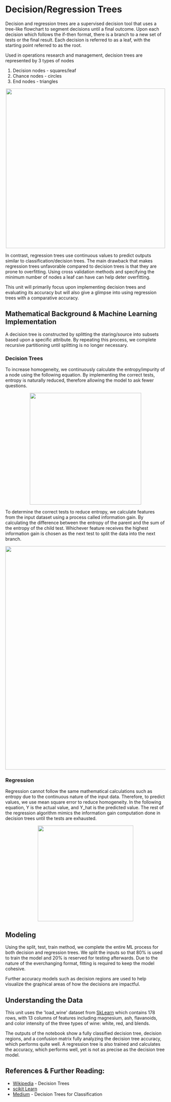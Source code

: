 # Decision/Regression Trees

Decision and regression trees are a supervised decision tool that uses a tree-like flowchart to segment decisions until a final outcome. Upon each decision which follows the if-then format, there is a branch to a new set of tests or the final result. Each decision is referred to as a leaf, with the starting point referred to as the root.

Used in operations research and management, decision trees are represented by 3 types of nodes
1. Decision nodes - squares/leaf
2. Chance nodes - circles
3. End nodes - triangles

<p align="center">
<img src="https://user-images.githubusercontent.com/97500105/207300083-f6ee686f-ce88-4e20-8440-485269c53f52.png" style="width:500px;"/>
</p>

In contrast, regression trees use continuous values to predict outputs similar to classification/decision trees. The main drawback that makes regression trees unfavorable compared to decision trees is that they are prone to overfitting. Using cross validation methods and specifying the minimum number of nodes a leaf can have can help deter overfitting.

This unit will primarily focus upon implementing decision trees and evaluating its accuracy but will also give a glimpse into using regression trees with a comparative accuracy.

## Mathematical Background & Machine Learning Implementation
A decision tree is constructed by splitting the staring/source into subsets based upon a specific attribute. By repeating this process, we complete recursive partitioning until splitting is no longer necessary. 
### Decision Trees

To increase homogeneity, we continuously calculate the entropy/impurity of a node using the following equation. By implementing the correct tests, entropy is naturally reduced, therefore allowing the model to ask fewer questions.

<p align="center">
<img src="https://user-images.githubusercontent.com/97500105/207302592-e068b5c4-a6fa-4a73-b913-c6ba53ebc329.png" style="width:350px;"/>
</p>

To determine the correct tests to reduce entropy, we calculate features from the input dataset using a process called information gain. By calculating the difference between the entropy of the parent and the sum of the entropy of the child test. Whichever feature receives the highest information gain is chosen as the next test to split the data into the next branch. 

<p align="center">
<img src="https://user-images.githubusercontent.com/97500105/207304455-ebf575d5-c715-4956-8021-ed07fbd19efc.png" style="width:700px;"/>
</p>

### Regression

Regression cannot follow the same mathematical calculations such as entropy due to the continuous nature of the input data. Therefore, to predict values, we use mean square error to reduce homogeneity. In the following equation, Y is the actual value, and Y_hat is the predicted value. The rest of the regression algorithm mimics the information gain computation done in decision trees until the tests are exhausted.

<p align="center">
<img src="https://user-images.githubusercontent.com/97500105/207305260-3c555bd9-06fb-4189-8ff9-08ac4f4c6c9c.png" style="width:300px;"/>
</p>

## Modeling

Using the split, test, train method, we complete the entire ML process for both decision and regression trees. We split the inputs so that 80% is used to train the model and 20% is reserved for testing afterwards. Due to the nature of the everchanging format, fitting is required to keep the model cohesive.

Further accuracy models such as decision regions are used to help visualize the graphical areas of how the decisions are impactful.

## Understanding the Data
This unit uses the 'load_wine' dataset from [SkLearn](https://scikit-learn.org/stable/modules/generated/sklearn.datasets.load_wine.html#sklearn.datasets.load_wine) which contains 178 rows, with 13 columns of features including magnesium, ash, flavanoids, and color intensity of the three types of wine: white, red, and blends.

The outputs of the notebook show a fully classified decision tree, decision regions, and a confusion matrix fully analyzing the decision tree accuracy, which performs quite well. A regression tree is also trained and calculates the accuracy, which performs well, yet is not as precise as the decision tree model.

## References & Further Reading:
- [Wikipedia](https://en.wikipedia.org/wiki/Decision_tree) - Decision Trees
- [scikit Learn](https://scikit-learn.org/stable/modules/tree.html)
- [Medium](https://medium.com/analytics-vidhya/decision-trees-for-classification-id3-machine-learning-6844f026bf1a) - Decision Trees for Classification
